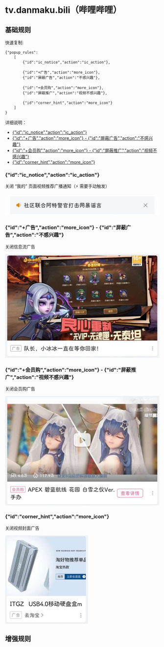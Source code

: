 # tv.danmaku.bili（哔哩哔哩）

## 基础规则

快速复制:
```
{"popup_rules":
    [
        {"id":"ic_notice","action":"ic_action"},

        {"id":"+广告","action":"more_icon"},
        {"id":"屏蔽广告","action":"不感兴趣"},
        
        {"id":"+会员购","action":"more_icon"},
        {"id":"屏蔽推广","action":"视频不感兴趣"},
        
        {"id":"corner_hint","action":"more_icon"}
    ]
}
```
详细说明：
- [{"id":"ic_notice","action":"ic_action"}](#idic_noticeactionic_action)
- [{"id":"+广告","action":"more_icon"} - {"id":"屏蔽广告","action":"不感兴趣"}](#id广告actionmore_icon---id屏蔽广告action不感兴趣)
- [{"id":"+会员购","action":"more_icon"} - {"id":"屏蔽推广","action":"视频不感兴趣"}](#id会员购actionmore_icon---id屏蔽推广action视频不感兴趣)
- [{"id":"corner_hint","action":"more_icon"}](#idcorner_hintactionmore_icon)

### {"id":"ic_notice","action":"ic_action"}
关闭 “我的” 页面视频推荐广播通知（⚡ 需要手动触发）

![](./assets/“我的”%20页面视频推荐广播通知.jpg)

### {"id":"+广告","action":"more_icon"} - {"id":"屏蔽广告","action":"不感兴趣"}
关闭信息流广告

![](./assets/信息流广告.jpg)

### {"id":"+会员购","action":"more_icon"} - {"id":"屏蔽推广","action":"视频不感兴趣"}
关闭会员购广告

![](./assets/会员购广告.jpg)

### {"id":"corner_hint","action":"more_icon"}
关闭视频封面广告

![](./assets/视频封面广告.jpg)

## 增强规则
